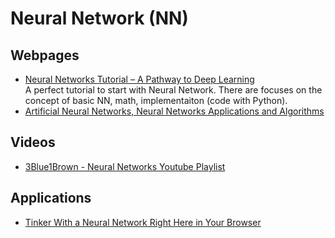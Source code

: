 # Neural Network (NN)

## Webpages
* [Neural Networks Tutorial – A Pathway to Deep Learning](http://adventuresinmachinelearning.com/neural-networks-tutorial/)
<br />A perfect tutorial to start with Neural Network. There are focuses on the concept of basic NN, math, implementaiton (code with Python).
* [Artificial Neural Networks, Neural Networks Applications and Algorithms](https://www.xenonstack.com/blog/data-science/artificial-neural-networks-applications-algorithms/)

## Videos
* [3Blue1Brown - Neural Networks Youtube Playlist](https://www.youtube.com/playlist?list=PLZHQObOWTQDNU6R1_67000Dx_ZCJB-3pi)

## Applications
* [Tinker With a Neural Network Right Here in Your Browser](https://playground.tensorflow.org)
